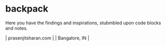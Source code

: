backpack
========
Here you have the findings and inspirations, stubmbled upon code blocks and notes.

| prasenjitsharan.com | 
| Bangalore, IN |

